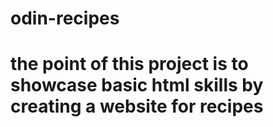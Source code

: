 # odin-recipes

# the point of this project is to showcase basic html skills by creating a website for recipes
